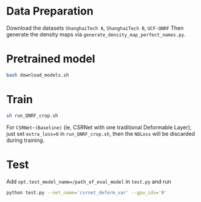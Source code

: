 # Data Preparation
Download the datasets `ShanghaiTech A`, `ShanghaiTech B`, `UCF-QNRF`
Then generate the density maps via `generate_density_map_perfect_names.py`.

# Pretrained model
```bash
bash download_models.sh
```


# Train
```bash
sh run_QNRF_crop.sh
```

For `CSRNet⋆(Baseline)` (ie, CSRNet with one traditional Deformable Layer), just set `extra_loss=0` in `run_QNRF_crop.sh`, then the `NDLoss` will be discarded during training.

# Test
Add `opt.test_model_name=/path_of_eval_model` in `test.py` and run
```bash
python test.py --net_name='csrnet_deform_var' --gpu_ids='0'
```


